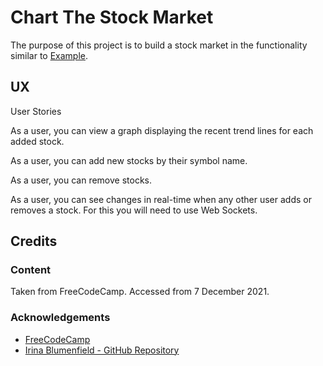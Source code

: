 # Chart The Stock Market

The purpose of this project is to build a stock market in the functionality similar to [Example](https://chart-the-stock-market.freecodecamp.rocks/).

## UX

User Stories

As a user, you can view a graph displaying the recent trend lines for each added stock.

As a user, you can add new stocks by their symbol name.

As a user, you can remove stocks.

As a user, you can see changes in real-time when any other user adds or removes a stock.  For this you will need to use Web Sockets.

## Credits

### Content

Taken from FreeCodeCamp.  Accessed from 7 December 2021.

### Acknowledgements

- [FreeCodeCamp](https://www.freecodecamp.org)
- [Irina Blumenfield - GitHub Repository](https://github.com/netmagik/Stocks-App)